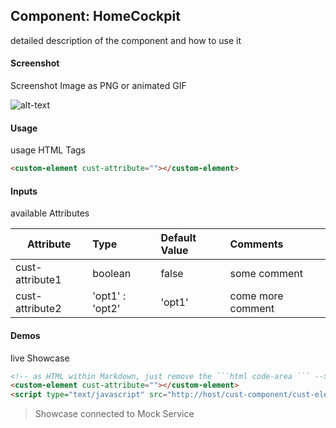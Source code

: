 ## Component: HomeCockpit
detailed description of the component and how to use it
  
#### Screenshot
Screenshot Image as PNG or animated GIF
  
![alt-text](../../../../../screenshots/Summary.png "Image")
  
#### Usage
usage HTML Tags
  
```html
<custom-element cust-attribute=""></custom-element>
```
  
#### Inputs
available Attributes
  
| Attribute       | Type            | Default Value | Comments            |
| --------------- |:--------------- |:------------- |:------------------- |
| cust-attribute1 | boolean         | false         | some comment        |
| cust-attribute2 | 'opt1' : 'opt2' | 'opt1'        | come more comment   |
  
  
#### Demos
live Showcase
  
```html
<!-- as HTML within Markdown, just remove the ```html code-area ``` -->
<custom-element cust-attribute=""></custom-element>
<script type="text/javascript" src="http://host/cust-component/cust-element.js"></script>
```
  
> Showcase connected to Mock Service
